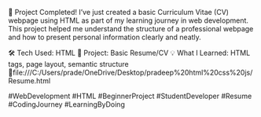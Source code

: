 🚀 Project Completed!
I’ve just created a basic Curriculum Vitae (CV) webpage using HTML as part of my learning journey in web development.
This project helped me understand the structure of a professional webpage and how to present personal information clearly and neatly.

🛠️ Tech Used: HTML
📄 Project: Basic Resume/CV
💡 What I Learned: HTML tags, page layout, semantic structure
🔗file:///C:/Users/prade/OneDrive/Desktop/pradeep%20html%20css%20js/Resume.html

#WebDevelopment #HTML #BeginnerProject #StudentDeveloper #Resume #CodingJourney #LearningByDoing 
